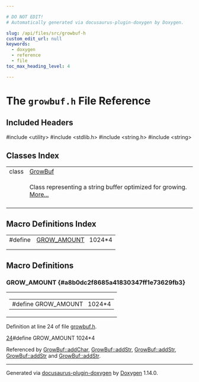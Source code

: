 ```yaml
---

# DO NOT EDIT!
# Automatically generated via docusaurus-plugin-doxygen by Doxygen.

slug: /api/files/src/growbuf-h
custom_edit_url: null
keywords:
  - doxygen
  - reference
  - file
toc_max_heading_level: 4

---
```


<div class="doxyPage">

# The `growbuf.h` File Reference



## Included Headers

<div class="doxyIncludesList">#include &lt;utility&gt;
#include &lt;stdlib.h&gt;
#include &lt;string.h&gt;
#include &lt;string&gt;
</div>

## Classes Index

<table class="doxyMembersIndex">

<tr class="doxyMemberIndexItem">
<td class="doxyMemberIndexItemType" align="left" valign="top">class</td>
<td class="doxyMemberIndexItemName" align="left" valign="top"><a href="/web-doxygen/docs/api/classes/growbuf">GrowBuf</a></td>
</tr>
<tr class="doxyMemberIndexDescription">
<td class="doxyMemberIndexDescriptionLeft"></td>
<td class="doxyMemberIndexDescriptionRight">
<p>Class representing a string buffer optimized for growing. <a href="/web-doxygen/docs/api/classes/growbuf/#details">More...</a></p>
</td>
</tr>
<tr class="doxyMemberIndexSeparator">
<td class="doxyMemberIndexSeparator" colspan="2"></td>
</tr>

</table>

## Macro Definitions Index

<table class="doxyMembersIndex">

<tr class="doxyMemberIndexItem">
<td class="doxyMemberIndexItemType" align="left" valign="top">#define</td>
<td class="doxyMemberIndexItemName" align="left" valign="top"><a href="#a8b0dc2f8685a41830347ff1e73629fb3">GROW_AMOUNT</a>&nbsp;&nbsp;&nbsp;1024*4</td>
</tr>
<tr class="doxyMemberIndexDescription">
<td class="doxyMemberIndexDescriptionLeft"></td>
<td class="doxyMemberIndexDescriptionRight">
</td>
</tr>
<tr class="doxyMemberIndexSeparator">
<td class="doxyMemberIndexSeparator" colspan="2"></td>
</tr>

</table>


<div class="doxySectionDef">

## Macro Definitions

### GROW\_AMOUNT {#a8b0dc2f8685a41830347ff1e73629fb3}

<div class="doxyMemberItem">
<div class="doxyMemberProto">
<table class="doxyMemberLabels">
<tr class="doxyMemberLabels">
<td class="doxyMemberLabelsLeft">
<table class="doxyMemberName">
<tr>
<td class="doxyMemberName">#define GROW_AMOUNT&nbsp;&nbsp;&nbsp;1024*4</td>
</tr>
</table>
</td>
</tr>
</table>
</div>
<div class="doxyMemberDoc">



<p>Definition at line 24 of file <a href="/web-doxygen/docs/api/files/src/growbuf-h">growbuf.h</a>.</p>


<div class="doxyProgramListing">

<div class="doxyCodeLine"><span class="doxyLineNumber"><a href="#a8b0dc2f8685a41830347ff1e73629fb3">24</a></span><span class="doxyLineContent"><span class="doxyHighlightPreprocessor">#define GROW_AMOUNT 1024*4</span></span></div>

</div>


<p>Referenced by <a href="/web-doxygen/docs/api/classes/growbuf/#a46b4677f555d2abc718f26e71a59efda">GrowBuf::addChar</a>, <a href="/web-doxygen/docs/api/classes/growbuf/#ac2a971c747abdd4cb7cb038a3e27197b">GrowBuf::addStr</a>, <a href="/web-doxygen/docs/api/classes/growbuf/#adba54aa237c8f30b40a9f7fe28226f58">GrowBuf::addStr</a>, <a href="/web-doxygen/docs/api/classes/growbuf/#a5e0ff6d9f7a7139725d77a9d669340f3">GrowBuf::addStr</a> and <a href="/web-doxygen/docs/api/classes/growbuf/#afb4b38e6520d3bf3a77a38e17ce669da">GrowBuf::addStr</a>.</p>

</div>
</div>

</div>

<hr/>

<p class="doxyGeneratedBy">Generated via <a href="https://github.com/xpack/docusaurus-plugin-doxygen">docusaurus-plugin-doxygen</a> by <a href="https://www.doxygen.nl">Doxygen</a> 1.14.0.</p>

</div>

